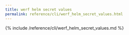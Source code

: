 ```yaml
---
title: werf helm secret values
permalink: reference/cli/werf_helm_secret_values.html
---
```


{% include /reference/cli/werf_helm_secret_values.md %}
